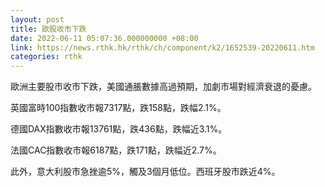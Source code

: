 ```yaml
---
layout: post
title: 歐股收市下跌
date: 2022-06-11 05:07:36.000000000 +08:00
link: https://news.rthk.hk/rthk/ch/component/k2/1652539-20220611.htm
categories: rthk
---
```


歐洲主要股市收市下跌，美國通脹數據高過預期，加劇市場對經濟衰退的憂慮。

英國富時100指數收市報7317點，跌158點，跌幅2.1%。

德國DAX指數收市報13761點，跌436點，跌幅近3.1%。

法國CAC指數收市報6187點，跌171點，跌幅近2.7%。

此外，意大利股市急挫逾5%，觸及3個月低位。西班牙股市跌近4%。
